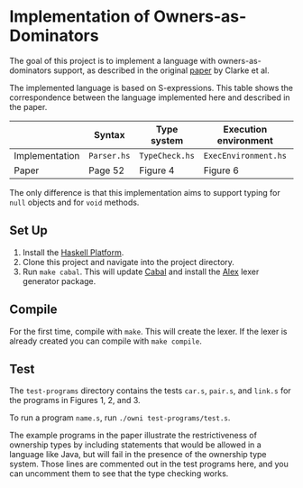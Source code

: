 # Implementation of Owners-as-Dominators

The goal of this project is to implement a language with owners-as-dominators support,
as described in the original [paper](http://citeseerx.ist.psu.edu/viewdoc/summary?doi=10.1.1.23.2115) by Clarke et al.

The implemented language is based on S-expressions.
This table shows the correspondence between the language implemented here and described in the paper.

|                | Syntax      | Type system    | Execution environment | Reduction rules |
|----------------|-------------|----------------|-----------------------|-----------------|
| Implementation | `Parser.hs` | `TypeCheck.hs` | `ExecEnvironment.hs`  | `Eval.hs`       |
| Paper          | Page 52     | Figure 4       | Figure 6              | Figure 5        |

The only difference is that this implementation aims to support typing for `null` objects and for `void` methods.

## Set Up
1. Install the [Haskell Platform](https://www.haskell.org/platform/).
2. Clone this project and navigate into the project directory.
3. Run `make cabal`. This will update [Cabal](https://www.haskell.org/cabal/) and install the
   [Alex](https://www.haskell.org/alex/) lexer generator package.

## Compile
For the first time, compile with `make`. This will create the lexer.
If the lexer is already created you can compile with `make compile`.

## Test
The `test-programs` directory contains the tests `car.s`, `pair.s`, and `link.s`
  for the programs in Figures 1, 2, and 3.

To run a program `name.s`, run `./owni test-programs/test.s`.

The example programs in the paper illustrate the restrictiveness of ownership types
by including statements that would be allowed in a language like Java, but will
fail in the presence of the ownership type system.
Those lines are commented out in the test programs here, and you can uncomment them
to see that the type checking works.